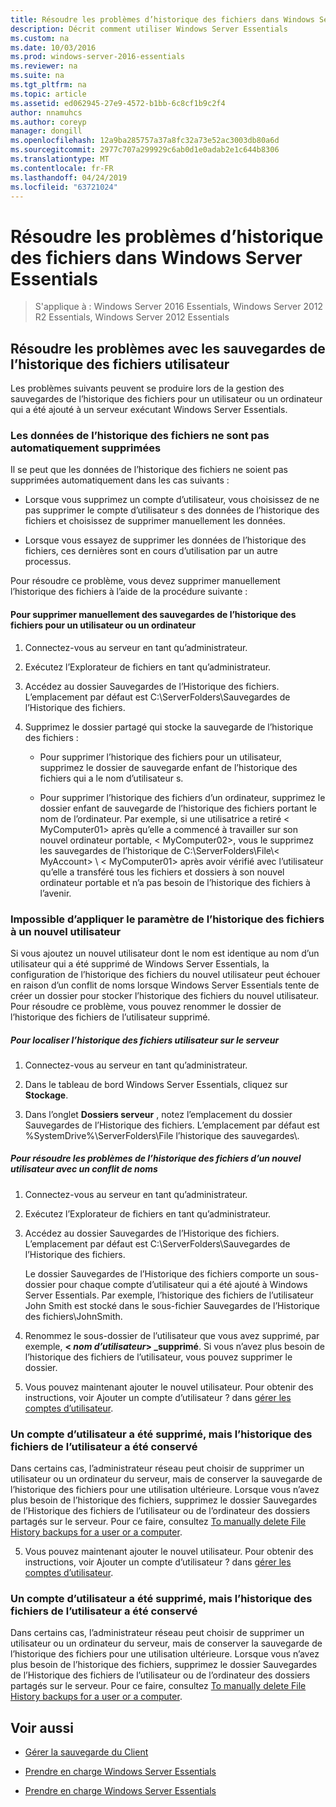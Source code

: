 ```yaml
---
title: Résoudre les problèmes d’historique des fichiers dans Windows Server Essentials
description: Décrit comment utiliser Windows Server Essentials
ms.custom: na
ms.date: 10/03/2016
ms.prod: windows-server-2016-essentials
ms.reviewer: na
ms.suite: na
ms.tgt_pltfrm: na
ms.topic: article
ms.assetid: ed062945-27e9-4572-b1bb-6c8cf1b9c2f4
author: nnamuhcs
ms.author: coreyp
manager: dongill
ms.openlocfilehash: 12a9ba285757a37a8fc32a73e52ac3003db80a6d
ms.sourcegitcommit: 2977c707a299929c6ab0d1e0adab2e1c644b8306
ms.translationtype: MT
ms.contentlocale: fr-FR
ms.lasthandoff: 04/24/2019
ms.locfileid: "63721024"
---
```

# <a name="troubleshoot-file-history-in-windows-server-essentials"></a>Résoudre les problèmes d’historique des fichiers dans Windows Server Essentials

>S'applique à : Windows Server 2016 Essentials, Windows Server 2012 R2 Essentials, Windows Server 2012 Essentials 
  
## <a name="troubleshoot-issues-with-user-file-history-backups"></a>Résoudre les problèmes avec les sauvegardes de l’historique des fichiers utilisateur  
 Les problèmes suivants peuvent se produire lors de la gestion des sauvegardes de l’historique des fichiers pour un utilisateur ou un ordinateur qui a été ajouté à un serveur exécutant Windows Server Essentials.  
  
### <a name="file-history-data-is-not-automatically-deleted"></a>Les données de l’historique des fichiers ne sont pas automatiquement supprimées  
 Il se peut que les données de l’historique des fichiers ne soient pas supprimées automatiquement dans les cas suivants :  
  
-   Lorsque vous supprimez un compte d’utilisateur, vous choisissez de ne pas supprimer le compte d’utilisateur s des données de l’historique des fichiers et choisissez de supprimer manuellement les données.  
  
-   Lorsque vous essayez de supprimer les données de l’historique des fichiers, ces dernières sont en cours d’utilisation par un autre processus.  
  
 Pour résoudre ce problème, vous devez supprimer manuellement l’historique des fichiers à l’aide de la procédure suivante :  
  
####  <a name="BKMK_manuallyDelete"></a> Pour supprimer manuellement des sauvegardes de l’historique des fichiers pour un utilisateur ou un ordinateur  
  
1.  Connectez-vous au serveur en tant qu’administrateur.  
  
2.  Exécutez l’Explorateur de fichiers en tant qu’administrateur.  
  
3.  Accédez au dossier Sauvegardes de l’Historique des fichiers. L’emplacement par défaut est C:\ServerFolders\Sauvegardes de l’Historique des fichiers.  
  
4.  Supprimez le dossier partagé qui stocke la sauvegarde de l’historique des fichiers :  
  
    -   Pour supprimer l’historique des fichiers pour un utilisateur, supprimez le dossier de sauvegarde enfant de l’historique des fichiers qui a le nom d’utilisateur s.  
  
    -   Pour supprimer l’historique des fichiers d’un ordinateur, supprimez le dossier enfant de sauvegarde de l’historique des fichiers portant le nom de l’ordinateur. Par exemple, si une utilisatrice a retiré < MyComputer01\> après qu’elle a commencé à travailler sur son nouvel ordinateur portable, < MyComputer02\>, vous le supprimez les sauvegardes de l’historique de C:\ServerFolders\File\\< MyAccount\> \\ < MyComputer01\> après avoir vérifié avec l’utilisateur qu’elle a transféré tous les fichiers et dossiers à son nouvel ordinateur portable et n’a pas besoin de l’historique des fichiers à l’avenir.  
  
### <a name="cannot-apply-file-history-setting-to-a-new-user"></a>Impossible d’appliquer le paramètre de l’historique des fichiers à un nouvel utilisateur  
 Si vous ajoutez un nouvel utilisateur dont le nom est identique au nom d’un utilisateur qui a été supprimé de Windows Server Essentials, la configuration de l’historique des fichiers du nouvel utilisateur peut échouer en raison d’un conflit de noms lorsque Windows Server Essentials tente de créer un dossier pour stocker l’historique des fichiers du nouvel utilisateur. Pour résoudre ce problème, vous pouvez renommer le dossier de l’historique des fichiers de l’utilisateur supprimé.  
  
##### <a name="to-locate-user-file-history-on-the-server"></a>Pour localiser l’historique des fichiers utilisateur sur le serveur  
  
1.  Connectez-vous au serveur en tant qu’administrateur.  
  
2.  Dans le tableau de bord Windows Server Essentials, cliquez sur **Stockage**.  
  
3.  Dans l’onglet **Dossiers serveur** , notez l’emplacement du dossier Sauvegardes de l’Historique des fichiers. L’emplacement par défaut est %SystemDrive%\ServerFolders\File l’historique des sauvegardes\\.  
  
##### <a name="to-resolve-file-history-issues-for-a-new-user-with-a-name-conflict"></a>Pour résoudre les problèmes de l’historique des fichiers d’un nouvel utilisateur avec un conflit de noms  
  
1.  Connectez-vous au serveur en tant qu’administrateur.  
  
2.  Exécutez l’Explorateur de fichiers en tant qu’administrateur.  
  
3.  Accédez au dossier Sauvegardes de l’Historique des fichiers. L’emplacement par défaut est C:\ServerFolders\Sauvegardes de l’Historique des fichiers.  
  
     Le dossier Sauvegardes de l’Historique des fichiers comporte un sous-dossier pour chaque compte d’utilisateur qui a été ajouté à Windows Server Essentials. Par exemple, l’historique des fichiers de l’utilisateur John Smith est stocké dans le sous-fichier Sauvegardes de l’Historique des fichiers\JohnSmith.  
  
4.  Renommez le sous-dossier de l’utilisateur que vous avez supprimé, par exemple,  **< *nom d’utilisateur*> _supprimé**. Si vous n’avez plus besoin de l’historique des fichiers de l’utilisateur, vous pouvez supprimer le dossier.  
  

5.  Vous pouvez maintenant ajouter le nouvel utilisateur. Pour obtenir des instructions, voir Ajouter un compte d’utilisateur ? dans [gérer les comptes d’utilisateur](../manage/Manage-User-Accounts-in-Windows-Server-Essentials.md).  
  
### <a name="a-user-account-was-removed-but-the-users-file-history-remains"></a>Un compte d’utilisateur a été supprimé, mais l’historique des fichiers de l’utilisateur a été conservé  
 Dans certains cas, l’administrateur réseau peut choisir de supprimer un utilisateur ou un ordinateur du serveur, mais de conserver la sauvegarde de l’historique des fichiers pour une utilisation ultérieure. Lorsque vous n’avez plus besoin de l’historique des fichiers, supprimez le dossier Sauvegardes de l’Historique des fichiers de l’utilisateur ou de l’ordinateur des dossiers partagés sur le serveur. Pour ce faire, consultez [To manually delete File History backups for a user or a computer](Troubleshoot-File-History-in-Windows-Server-Essentials.md#BKMK_manuallyDelete).  

5.  Vous pouvez maintenant ajouter le nouvel utilisateur. Pour obtenir des instructions, voir Ajouter un compte d’utilisateur ? dans [gérer les comptes d’utilisateur](../manage/Manage-User-Accounts-in-Windows-Server-Essentials.md).  
  
### <a name="a-user-account-was-removed-but-the-users-file-history-remains"></a>Un compte d’utilisateur a été supprimé, mais l’historique des fichiers de l’utilisateur a été conservé  
 Dans certains cas, l’administrateur réseau peut choisir de supprimer un utilisateur ou un ordinateur du serveur, mais de conserver la sauvegarde de l’historique des fichiers pour une utilisation ultérieure. Lorsque vous n’avez plus besoin de l’historique des fichiers, supprimez le dossier Sauvegardes de l’Historique des fichiers de l’utilisateur ou de l’ordinateur des dossiers partagés sur le serveur. Pour ce faire, consultez [To manually delete File History backups for a user or a computer](../support/Troubleshoot-File-History-in-Windows-Server-Essentials.md#BKMK_manuallyDelete).  

  
## <a name="see-also"></a>Voir aussi  
  
-   [Gérer la sauvegarde du Client](../manage/Manage-Client-Computer-Backup-in-Windows-Server-Essentials.md)  
  

-   [Prendre en charge Windows Server Essentials](Support-Windows-Server-Essentials.md)

-   [Prendre en charge Windows Server Essentials](../support/Support-Windows-Server-Essentials.md)

